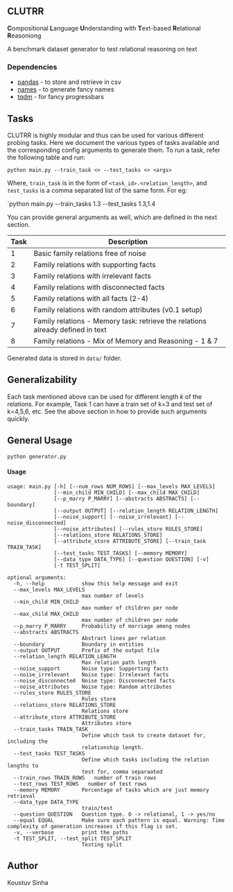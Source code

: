 ## CLUTRR

**C**ompositional **L**anguage **U**nderstanding with **T**ext-based **R**elational **R**easoniong

A benchmark dataset generator to test relational reasoning on text

### Dependencies

- [pandas](https://pypi.org/project/pandas/) - to store and retrieve in csv
- [names](https://pypi.org/project/names/) - to generate fancy names
- [tqdm](https://pypi.org/project/tqdm/) - for fancy progressbars

## Tasks

CLUTRR is highly modular and thus can be used for various different probing tasks. Here we document the various types of tasks
available and the corresponding config arguments to generate them. To
run a task, refer the following table and run:

`python main.py --train_task <> --test_tasks <> <args>`

Where, `train_task` is in the form of `<task_id>.<relation_length>`, and `test_tasks` is a comma separated list of the same form. For eg:

`python main.py --train_tasks 1.3 --test_tasks 1.3,1.4

You can provide general arguments as well, which are defined in the next section.

| Task | Description                              |
|------|------------------------------------------|
|   1  |   Basic family relations free of noise   |
|   2  |  Family relations with supporting facts  |
|   3  |  Family relations with irrelevant facts  |
|   4  | Family relations with disconnected facts |
|   5  |   Family relations with all facts (2-4)  |
|   6  |   Family relations with random attributes (v0.1 setup) |
|   7  | Family relations - Memory task: retrieve the relations already defined in text 
|   8  | Family relations - Mix of Memory and Reasoning - 1 & 7 |


Generated data is stored in `data/` folder.

## Generalizability

Each task mentioned above can be used for different length _k_ of the relations.
For example, Task 1 can have a train set of k=3 and test set of k=4,5,6, etc. See the
above section in how to provide such arguments quickly.


## General Usage

```
python generator.py
```

#### Usage

```
usage: main.py [-h] [--num_rows NUM_ROWS] [--max_levels MAX_LEVELS]
               [--min_child MIN_CHILD] [--max_child MAX_CHILD]
               [--p_marry P_MARRY] [--abstracts ABSTRACTS] [--boundary]
               [--output OUTPUT] [--relation_length RELATION_LENGTH]
               [--noise_support] [--noise_irrelevant] [--noise_disconnected]
               [--noise_attributes] [--rules_store RULES_STORE]
               [--relations_store RELATIONS_STORE]
               [--attribute_store ATTRIBUTE_STORE] [--train_task TRAIN_TASK]
               [--test_tasks TEST_TASKS] [--memory MEMORY]
               [--data_type DATA_TYPE] [--question QUESTION] [-v]
               [-t TEST_SPLIT]

optional arguments:
  -h, --help            show this help message and exit
  --max_levels MAX_LEVELS
                        max number of levels
  --min_child MIN_CHILD
                        max number of children per node
  --max_child MAX_CHILD
                        max number of children per node
  --p_marry P_MARRY     Probability of marriage among nodes
  --abstracts ABSTRACTS
                        Abstract lines per relation
  --boundary            Boundary in entities
  --output OUTPUT       Prefix of the output file
  --relation_length RELATION_LENGTH
                        Max relation path length
  --noise_support       Noise type: Supporting facts
  --noise_irrelevant    Noise type: Irrelevant facts
  --noise_disconnected  Noise type: Disconnected facts
  --noise_attributes    Noise type: Random attributes
  --rules_store RULES_STORE
                        Rules store
  --relations_store RELATIONS_STORE
                        Relations store
  --attribute_store ATTRIBUTE_STORE
                        Attributes store
  --train_tasks TRAIN_TASK
                        Define which task to create dataset for, including the
                        relationship length.
  --test_tasks TEST_TASKS
                        Define which tasks including the relation lengths to
                        test for, comma separaated
  --train_rows TRAIN_ROWS   number of train rows
  --test_rows TEST_ROWS   number of test rows
  --memory MEMORY       Percentage of tasks which are just memory retrieval
  --data_type DATA_TYPE
                        train/test
  --question QUESTION   Question type. 0 -> relational, 1 -> yes/no
  --equal EQUAL         Make sure each pattern is equal. Warning: Time complexity of generation increases if this flag is set.
  -v, --verbose         print the paths
  -t TEST_SPLIT, --test_split TEST_SPLIT
                        Testing split

```



## Author

Koustuv Sinha